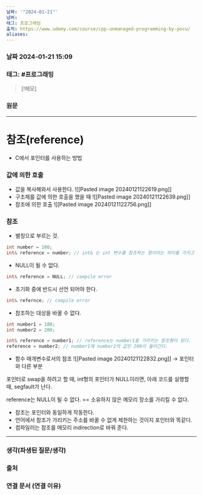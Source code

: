```yaml
---
날짜: '"2024-01-21"'
넘버: 
태그: 프로그래밍
출처: https://www.udemy.com/course/cpp-unmanaged-programming-by-pocu/
aliases:
---
```

### 날짜  2024-01-21 15:09

### 태그: #프로그래밍 

>[!메모]
>

### 원문
---
# 참조(reference)

- C에서 포인터를 사용하는 방법
### 값에 의한 호출
- 값을 복사해와서 사용한다.
![[Pasted image 20240121122619.png]]
- 구조체를 값에 의한 호출을 했을 때
![[Pasted image 20240121122639.png]]    
- 참조에 의한 호출
![[Pasted image 20240121122756.png]]
### 참조
- 별칭으로 부르는 것.
```cpp
int number = 100;
int& reference = number; // int& 는 int 변수를 참조하는 형이라는 의미를 가지고 있다.
```
- NULL이 될 수 없다.
```cpp
int& reference = NULL; // compile error
```
- 초기화 중에 반드시 선언 되어야 한다.
```cpp
int& refernce; // compile error
```
- 참조하는 대상을 바꿀 수 없다.
```cpp
int number1 = 100;
int number2 = 200;

int& reference = number1; // reference는 number1을 가리키는 참조형이 된다.
reference = number2; // number1에 number2의 값인 200이 들어간다.
```
- 함수 매개변수로서의 참조
![[Pasted image 20240121122832.png]]
→ 포인터와 다른 부분

포인터로 swap을 하려고 할 때, int형의 포인터가 NULL이라면, 아래 코드를 실행할 때, segfault가 난다.

reference는 NULL이 될 수 없다. == 소유하지 않은 메모리 장소를 가리킬 수 없다.

- 참조는 포인터와 동일하게 작동한다.
- 언어에서 참조가 가리키는 주소를 바꿀 수 없게 제한하는 것이지 포인터와 똑같다.
- 컴파일러는 참조를 메모리 indirection로 바꿔 준다.
---
### 생각(파생된 질문/생각)

### 출처

### 연결 문서 (연결 이유)
